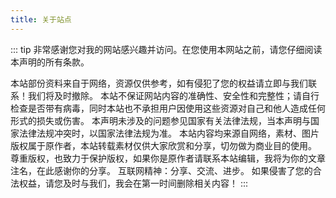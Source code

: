 ```yaml
---
title: 关于站点
---
```


::: tip
非常感谢您对我的网站感兴趣并访问。在您使用本网站之前，请您仔细阅读本声明的所有条款。

本站部份资料来自于网络，资源仅供参考，如有侵犯了您的权益请立即与我们联系！我们将及时撤除。
本站不保证网站内容的准确性、安全性和完整性；请自行检查是否带有病毒，同时本站也不承担用户因使用这些资源对自己和他人造成任何形式的损失或伤害。
本声明未涉及的问题参见国家有关法律法规，当本声明与国家法律法规冲突时，以国家法律法规为准。
本站内容均来源自网络，素材、图片版权属于原作者，本站转载素材仅供大家欣赏和分享，切勿做为商业目的使用。
尊重版权，也致力于保护版权，如果你是原作者请联系本站编辑，我将为你的文章注名，在此感谢你的分享。
互联网精神：分享、交流、进步。
如果侵害了您的合法权益，请您及时与我们，我会在第一时间删除相关内容！
:::
